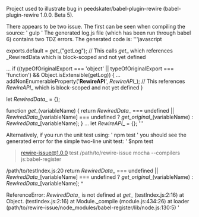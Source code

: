 Project used to illustrate bug  in peedskater/babel-plugin-rewire (babel-plugin-rewire 1.0.0. Beta 5).

There appears to be two issue. The first can be seen when compiling the source:
'
gulp
'
The generated log.js file (which has been run through babel 6) contains two TDZ errors. The generated code is:
'''javascript

exports.default = _get__("getLog"); // This calls _get__ which references _RewiredData which is block-scoped and not yet defined

...
if ((typeOfOriginalExport === 'object' || typeOfOriginalExport === 'function') && Object.isExtensible(getLog)) {
...
  addNonEnumerableProperty('__RewireAPI__', _RewireAPI__); // This references _RewireAPI__ which is block-scoped and not yet defined
}

let _RewiredData__ = {};

function _get__(variableName) {
  return _RewiredData__ === undefined || _RewiredData__[variableName] === undefined ? _get_original__(variableName) : _RewiredData__[variableName];
}
...
let _RewireAPI__ = {};
'''

Alternatively, if you run the unit test using:
'
npm test
'
you should see the generated error for the simple two-line unit test:
'
$npm test

> rewire-issue@1.0.0 test /path/to/rewire-issue
> mocha --compilers js:babel-register

/path/to/testIndex.js:20
  return _RewiredData__ === undefined || _RewiredData__[variableName] === undefined ? _get_original__(variableName) : _RewiredData__[variableName];
         ^

ReferenceError: _RewiredData__ is not defined
    at _get__ (testIndex.js:2:16)
    at Object.<anonymous> (testIndex.js:2:16)
    at Module._compile (module.js:434:26)
    at loader (path/to/rewire-issue/node_modules/babel-register/lib/node.js:130:5)
'
